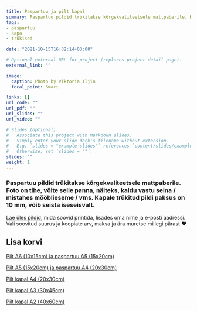 ```yaml
---
title: Paspartuu ja pilt kapal
summary: Paspartuu pildid trükitakse kõrgekvaliteetsele mattpaberile. Kapale trükitud pildi paksus on 10 mm
tags:
- paspartuu
- kapa
- trükised

date: "2021-10-15T16:32:14+03:00"

# Optional external URL for project (replaces project detail page).
external_link: ""

image:
  caption: Photo by Viktoria Iljin
  focal_point: Smart

links: []
url_code: ""
url_pdf: ""
url_slides: ""
url_video: ""

# Slides (optional).
#   Associate this project with Markdown slides.
#   Simply enter your slide deck's filename without extension.
#   E.g. `slides = "example-slides"` references `content/slides/example-slides.md`.
#   Otherwise, set `slides = ""`.
slides: ""
weight: 1
---
```

### Paspartuu pildid trükitakse kõrgekvaliteetsele mattpaberile. Foto on tihe, võite selle panna, näiteks, kaldu vastu seina / mistahes mööblieseme / vms. Kapale trükitud pildi paksus on 10 mm, võib seista iseseisvalt.

[Lae üles pildid](https://www.dropbox.com/request/YulJbiklGcffXMoB7DFo), mida soovid printida, lisades oma nime ja e-posti aadressi. Vali soovitud suurus ja koopiate arv, maksa ja ära muretse millegi pärast ❤️

## Lisa korvi 

<a data-dpd-type="button" data-text="Pilt А6 (10х15сm) ja paspartuu А5 (15х20сm)" data-variant="price-right" data-button-size="dpd-large" data-bg-color="ed11cc" data-bg-color-hover="ff1ff6" data-text-color="ffffff" data-pr-bg-color="ffffff" data-pr-color="000000" data-lightbox="1" href="https://lastefoto-ee.dpdcart.com/cart/add?product_id=216905&amp;method_id=236426">Pilt А6 (10х15сm) ja paspartuu А5 (15х20сm)</a><script src="https://lastefoto-ee.dpdcart.com/dpd.js"></script>

<a data-dpd-type="button" data-text="Pilt А5 (15х20сm) ja paspartuu А4 (20х30сm)" data-variant="price-right" data-button-size="dpd-large" data-bg-color="ed11cc" data-bg-color-hover="ff1ff6" data-text-color="ffffff" data-pr-bg-color="ffffff" data-pr-color="000000" data-lightbox="1" href="https://lastefoto-ee.dpdcart.com/cart/add?product_id=216906&amp;method_id=236427">Pilt А5 (15х20сm) ja paspartuu А4 (20х30сm)</a><script src="https://lastefoto-ee.dpdcart.com/dpd.js"></script>

<a data-dpd-type="button" data-text="Pilt kapal А4 (20х30сm)" data-variant="price-right" data-button-size="dpd-large" data-bg-color="ed11cc" data-bg-color-hover="ff1ff6" data-text-color="ffffff" data-pr-bg-color="ffffff" data-pr-color="000000" data-lightbox="1" href="https://lastefoto-ee.dpdcart.com/cart/add?product_id=216907&amp;method_id=236428">Pilt kapal А4 (20х30сm)</a><script src="https://lastefoto-ee.dpdcart.com/dpd.js"></script>

<a data-dpd-type="button" data-text="Pilt kapal А3 (30х45сm)" data-variant="price-right" data-button-size="dpd-large" data-bg-color="ed11cc" data-bg-color-hover="ff1ff6" data-text-color="ffffff" data-pr-bg-color="ffffff" data-pr-color="000000" data-lightbox="1" href="https://lastefoto-ee.dpdcart.com/cart/add?product_id=216908&amp;method_id=236429">Pilt kapal А3 (30х45сm)</a><script src="https://lastefoto-ee.dpdcart.com/dpd.js"></script>

<a data-dpd-type="button" data-text="Pilt kapal А2 (40х60сm)" data-variant="price-right" data-button-size="dpd-large" data-bg-color="ed11cc" data-bg-color-hover="ff1ff6" data-text-color="ffffff" data-pr-bg-color="ffffff" data-pr-color="000000" data-lightbox="1" href="https://lastefoto-ee.dpdcart.com/cart/add?product_id=216909&amp;method_id=236430">Pilt kapal А2 (40х60сm)</a><script src="https://lastefoto-ee.dpdcart.com/dpd.js"></script>